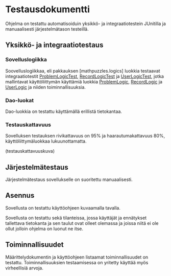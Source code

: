 # Testausdokumentti

Ohjelma on testattu automatisoiduin yksikkö- ja integraatiotestein JUnitilla ja manuaalisesti
järjestelmätason testeillä.

## Yksikkö- ja integraatiotestaus

### Sovelluslogiikka

Soovelluslogiikkaa, eli pakkauksen 
[mathpuzzles.logics] luokkia testaavat integraatiotestit [ProblemLogicTest](https://github.com/karoliinaemilia/ot-harjoitustyo/blob/master/MathPuzzles/src/test/java/mathpuzzles/logics/ProblemLogicTest.java),
[RecordLogicTest](https://github.com/karoliinaemilia/ot-harjoitustyo/blob/master/MathPuzzles/src/test/java/mathpuzzles/logics/RecordLogicTest.java) ja
[UserLogicTest](https://github.com/karoliinaemilia/ot-harjoitustyo/blob/master/MathPuzzles/src/test/java/mathpuzzles/logics/UserLogicTest.java),
jotka mallintavat käyttöliittymän käyttämiä luokkia [ProblemLogic](https://github.com/karoliinaemilia/ot-harjoitustyo/blob/master/MathPuzzles/src/main/java/mathpuzzles/logics/ProblemLogic.java), [RecordLogic](https://github.com/karoliinaemilia/ot-harjoitustyo/blob/master/MathPuzzles/src/main/java/mathpuzzles/logics/RecordLogic.java) ja [UserLogic](https://github.com/karoliinaemilia/ot-harjoitustyo/blob/master/MathPuzzles/src/main/java/mathpuzzles/logics/UserLogic.java)
ja niiden toiminnallisuuksia.

### Dao-luokat

Dao-luokkia on testattu käyttämällä erillistä tietokantaa.

### Testauskattavuus

Sovelluksen testauksen rivikattavuus on 95% ja haarautumakattavuus 80%, käyttöliittymäluokkaa lukuunottamatta.

(testauskattavuuskuva)

## Järjestelmätestaus

Järjestelmätestaus sovellukselle on suoritettu manuaalisesti.

## Asennus
Sovellusta on testattu käyttöohjeen kuvaamalla tavalla.

Sovellusta on testattu sekä tilanteissa, jossa käyttäjät ja ennätykset tallettava tietokanta ja sen taulut ovat olleet olemassa ja joissa niitä ei ole ollut jolloin ohjelma on luonut ne itse.

## Toiminnallisuudet
Määrittelydokumentin ja käyttöohjeen listaamat toiminnallisuudet on testattu. Toiminnallisuuksien testaamisessa on yritetty käyttää myös virheellisiä arvoja.

